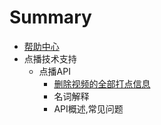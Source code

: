 # Summary

* [帮助中心](README.md)
* 点播技术支持
	* 点播API
		* [删除视频的全部打点信息](deleteallframe.md)
		* 名词解释
		* API概述,常见问题


